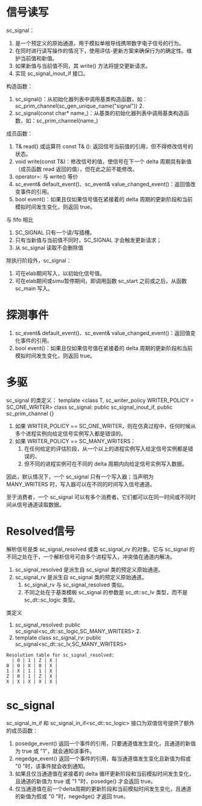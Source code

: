 # 信号读写

sc_signal：

1. 是一个预定义的原始通道，用于模拟单根导线携带数字电子信号的行为。
2. 在同时进行读写操作的情况下，使用评估-更新方案来确保行为的确定性。维护当前值和新值。
3. 如果新值与当前值不同，其 write() 方法将提交更新请求。
4. 实现 sc_signal_inout_if<T> 接口。

构造函数：

1. sc_signal()：从初始化器列表中调用基类构造函数，如：sc_prim_channel(sc_gen_unique_name("signal")) 2.
2. sc_signal(const char* name_)：从基类的初始化器列表中调用基类构造函数，如：sc_prim_channel(name_)

成员函数：

1. T& read() 或运算符 const T& (): 返回信号当前值的引用，但不得修改信号的状态。
2. void write(const T&)：修改信号的值，使信号在下一个 delta 周期具有新值（成员函数 read 返回的值），但在此之前不能修改。
3. operator=: 与 write() 等价
4. sc_event& default_event()、sc_event& value_changed_event()：返回值改变事件的引用。
5. bool event()：如果且仅如果信号值在紧接着的 delta 周期的更新阶段和当前模拟时间发生变化，则返回 true。

与 fifo 相比

1. SC_SIGNAL 只有一个读/写插槽。
2. 只有当新值与当前值不同时，SC_SIGNAL 才会触发更新请求；
3. 从 sc_signal 读取不会删除值

除执行阶段外，sc_signal：

1. 可在elab期间写入，以初始化信号值。
2. 可在elab期间或simu暂停期间，即调用函数 sc_start 之前或之后，从函数 sc_main 写入。

# 探测事件

1. sc_event& default_event()、sc_event& value_changed_event()：返回值变化事件的引用。
2. bool event()：如果且仅如果信号值在紧接着的 delta 周期的更新阶段和当前模拟时间发生变化，则返回 true。

# 多驱

sc_signal 的类定义：
template <class T, sc_writer_policy WRITER_POLICY = SC_ONE_WRITER> class sc_signal: public sc_signal_inout_if<T>, public sc_prim_channel {}

1. 如果 WRITER_POLICY == SC_ONE_WRITER，则在仿真过程中，任何时候从多个进程实例向给定信号实例写入都是错误的。
2. 如果 WRITER_POLICY == SC_MANY_WRITERS：
    1. 在任何给定的评估阶段，从一个以上的进程实例写入给定信号实例都是错误的、
    2. 但不同的进程实例可在不同的 delta 周期内向给定信号实例写入数据。

因此，默认情况下，一个 sc_signal 只有一个写入器；当声明为 MANY_WRITERS 时，写入器可以在不同的时间写入信号通道。

至于消费者，一个 sc_signal 可以有多个消费者。它们都可以在同一时间或不同时间从信号通道读取数据。

# **Resolved信号**

解析信号是类 sc_signal_resolved 或类 sc_signal_rv 的对象。它与 sc_signal 的不同之处在于，一个解析信号可由多个进程写入，冲突值在通道内解决。

1. sc_signal_resolved 是派生自 sc_signal 类的预定义原始通道。
2. sc_signal_rv 是派生自 sc_signal 类的预定义原始通道。
    1. sc_signal_rv 与 sc_signal_resolved 类似。
    2. 不同之处在于基类模板 sc_signal 的参数是 sc_dt::sc_lv<W> 类型，而不是 sc_dt::sc_logic 类型。

类定义

1. sc_signal_resolved: public sc_signal<sc_dt::sc_logic,SC_MANY_WRITERS> 2.
2. template <int W> class sc_signal_rv: public sc_signal<sc_dt::sc_lv<W>,SC_MANY_WRITERS>

```
Resolution table for sc_signal_resolved:
  | 0 | 1 | Z | X |
0 | 0 | X | 0 | X |
1 | X | 1 | 1 | X |
Z | 0 | 1 | Z | X |
X | X | X | X | X |
```

# sc_signal<bool>

sc_signal_in_if<bool> 和 sc_signal_in_if<sc_dt::sc_logic> 接口为双值信号提供了额外的成员函数：

1. posedge_event() 返回一个事件的引用，只要通道值发生变化，且通道的新值为 true 或 "1"，就会通知该事件。
2. negedge_event() 返回一个事件的引用，每当通道值发生变化且新值为假或 "0 "时，该事件就会收到通知。
3. 如果且仅当通道值在紧接着的 delta 循环更新阶段和当前模拟时间发生变化，且通道的新值为 true 或 "1 "时，posedge() 才会返回 true。
4. 仅当通道值在前一个delta周期的更新阶段和当前模拟时间发生变化，且通道的新值为假或 "0 "时，negedge() 才返回 true。